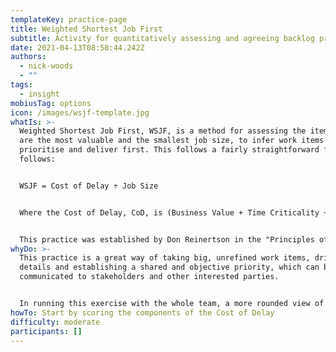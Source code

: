 ```yaml
---
templateKey: practice-page
title: Weighted Shortest Job First
subtitle: Activity for quantitatively assessing and agreeing backlog prioritisation
date: 2021-04-13T08:58:44.242Z
authors:
  - nick-woods
  - ""
tags:
  - insight
mobiusTag: options
icon: /images/wsjf-template.jpg
whatIs: >-
  Weighted Shortest Job First, WSJF, is a method for assessing the items which
  are the most valuable and the smallest job size, to infer work items we should
  prioritise and deliver first. This follows a fairly straightforward formula as
  follows:


  WSJF = Cost of Delay ÷ Job Size


  Where the Cost of Delay, CoD, is (Business Value + Time Criticality + Risk Reduction or Opportunity Enablement)


  This practice was established by Don Reinertson in the "Principles of Product Development Flow" as an evolution of the 'shortest job first' method used previously. It has been popularised in the Scaled Agile Framework methodology, supporting many of its guiding principles.
whyDo: >-
  This practice is a great way of taking big, unrefined work items, driving down
  details and establishing a shared and objective priority, which can be easily
  communicated to stakeholders and other interested parties.


  In running this exercise with the whole team, a more rounded view of the priority and sequencing is established; bringing the team closer to the urgency for working on particular items vs others.
howTo: Start by scoring the components of the Cost of Delay
difficulty: moderate
participants: []
---
```

